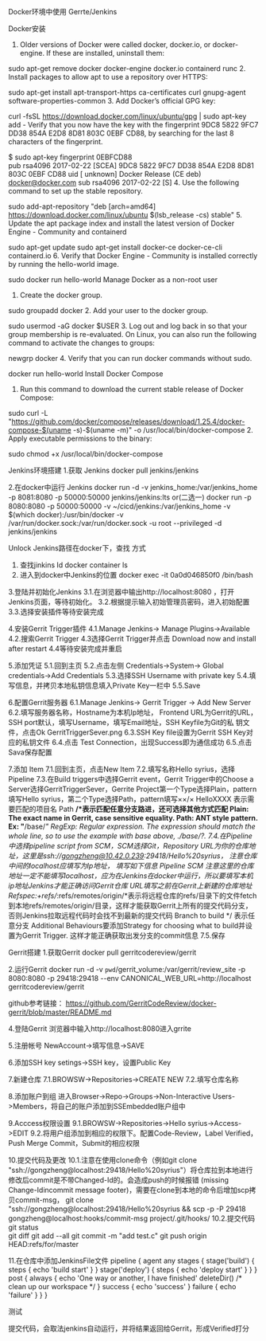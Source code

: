 Docker环境中使用 Gerrte/Jenkins

Docker安装
1. Older versions of Docker were called docker, docker.io, or docker-engine. If these are installed, uninstall them:

 sudo apt-get remove docker docker-engine docker.io containerd runc
2. Install packages to allow apt to use a repository over HTTPS:

 sudo apt-get install apt-transport-https ca-certificates curl gnupg-agent software-properties-common
3. Add Docker’s official GPG key:

 curl -fsSL https://download.docker.com/linux/ubuntu/gpg | sudo apt-key add -
Verify that you now have the key with the fingerprint 9DC8 5822 9FC7 DD38 854A E2D8 8D81 803C 0EBF CD88, by searching for the last 8 characters of the fingerprint.

 $ sudo apt-key fingerprint 0EBFCD88  
 pub   rsa4096 2017-02-22 [SCEA]
       9DC8 5822 9FC7 DD38 854A  E2D8 8D81 803C 0EBF CD88
 uid           [ unknown] Docker Release (CE deb) <docker@docker.com>
 sub   rsa4096 2017-02-22 [S]
4. Use the following command to set up the stable repository.

 sudo add-apt-repository "deb [arch=amd64] https://download.docker.com/linux/ubuntu $(lsb_release -cs) stable"
5. Update the apt package index and install the latest version of Docker Engine - Community and containerd

 sudo apt-get update
 sudo apt-get install docker-ce docker-ce-cli containerd.io
6. Verify that Docker Engine - Community is installed correctly by running the hello-world image.

 sudo docker run hello-world
Manage Docker as a non-root user
1. Create the docker group.

 sudo groupadd docker
2. Add your user to the docker group.

 sudo usermod -aG docker $USER
3. Log out and log back in so that your group membership is re-evaluated. On Linux, you can also run the following command to activate the changes to groups:

 newgrp docker 
4. Verify that you can run docker commands without sudo.

 docker run hello-world
Install Docker Compose
1. Run this command to download the current stable release of Docker Compose:

 sudo curl -L "https://github.com/docker/compose/releases/download/1.25.4/docker-compose-$(uname -s)-$(uname -m)" -o /usr/local/bin/docker-compose
2. Apply executable permissions to the binary:

 sudo chmod +x /usr/local/bin/docker-compose

Jenkins环境搭建
1.获取 Jenkins
 docker pull jenkins/jenkins
 
2.在docker中运行 Jenkins
docker run -d -v jenkins_home:/var/jenkins_home -p 8081:8080 -p 50000:50000 jenkins/jenkins:lts
or(二选一)
 docker run -p 8080:8080 -p 50000:50000 -v ~/cicd/jenkins:/var/jenkins_home -v $(which docker):/usr/bin/docker -v /var/run/docker.sock:/var/run/docker.sock -u root --privileged -d jenkins/jenkins

Unlock Jenkins路径在docker下，查找 方式
1. 查找jinkins Id
docker container ls
2. 进入到docker中Jenkins的位置
docker exec -it 0a0d046850f0 /bin/bash

3.登陆并初始化Jenkins
 3.1.在浏览器中输出http://localhost:8080 ，打开Jenkins页面，等待初始化。
 3.2.根据提示输入初始管理员密码，进入初始配置
 3.3.选择安装插件等待安装完成
 
4.安装Gerrit Trigger插件
 4.1.Manage Jenkins-> Manage Plugins->Available
 4.2.搜索Gerrit Trigger
 4.3选择Gerrit Trigger并点击 Download now and install after restart
 4.4等待安装完成并重启

5.添加凭证
 5.1.回到主页
 5.2.点击左侧 Credentials->System-> Global credentials->Add Credentials
 5.3.选择SSH Username with private key
 5.4.填写信息，并拷贝本地私钥信息填入Private Key一栏中
 5.5.Save
 
6.配置Gerrit服务器
 6.1.Manage Jenkins-> Gerrit Trigger -> Add New Server
 6.2.填写服务器名称，Hostname为本机Ip地址，	Frontend URL为Gerrit的URL，SSH port默认，填写Username，填写Email地址，SSH Keyfile为Git的私      钥文件，点击Ok
     GerritTriggerSever.png
 6.3.SSH Key file设置为Gerrit SSH Key对应的私钥文件
 6.4.点击 Test Connection，出现Success即为通信成功
 6.5.点击Sava保存配置

7.添加 Item
 7.1.回到主页，点击New Item
 7.2.填写名称Hello syrius，选择Pipeline
 7.3.在Build triggers中选择Gerrit event，Gerrit Trigger中的Choose a Server选择GerritTriggerSever，Gerrite Project第一个Type选择Plain，pattern填写Hello syrius，第二个Type选择Path，pattern填写××/×
HelloXXXX 表示需要匹配的项目名
Path **/*表示匹配任意分支路进，还可选择其他方式匹配
Plain: The exact name in Gerrit, case sensitive equality.
Path: ANT style pattern. Ex: "**/base/*"
RegExp: Regular expression. The expression should match the whole line, so to use the example with base above, ./base/?.
  7.4.在Pipeline中选择pipeline script from SCM，SCM选择Git，Repository URL为你的仓库地址，这里是ssh://gongzheng@10.42.0.239:29418/Hello%20syrius， 注意仓库中间的localhost应填写为Ip地址，
填写如下信息 Pipeline SCM
注意这里的仓库地址一定不能填写localhost，应为在Jenkins在docker中运行，所以要填写本机ip地址Jenkins才能正确访问Gerrit仓库
URL填写之前在Gerrit上新建的仓库地址
Refspec:+refs/*:refs/remotes/origin/*表示将远程仓库的refs/目录下的文件fetch到本地refs/remotes/origin/目录，这样才能获取Gerrit上所有的提交代码分支，否则Jenkins拉取远程代码时会找不到最新的提交代码
Branch to build */ 表示任意分支
Additional Behaviours要添加Strategy for choosing what to build并设置为Gerrit Trigger. 这样才能正确获取出发分支的commit信息
7.5.保存

Gerrit搭建
1.获取Gerrit
docker pull gerritcodereview/gerrit

2.运行Gerrit
docker run -d -v `pwd`/gerrit_volume:/var/gerrit/review_site -p 8080:8080 -p 29418:29418 --env CANONICAL_WEB_URL=http://localhost gerritcodereview/gerrit

github参考链接：
https://github.com/GerritCodeReview/docker-gerrit/blob/master/README.md

4.登陆Gerrit
浏览器中输入http://localhost:8080进入grrite

5.注册帐号
NewAccount->填写信息->SAVE

6.添加SSH key
setings->SSH key，设置Public Key

7.新建仓库
 7.1.BROWSW->Repositories->CREATE NEW
 7.2.填写仓库名称

8.添加账户到组
进入Browser->Repo->Groups->Non-Interactive Users->Members，将自己的账户添加到SSEmbedded账户组中

9.Acccess权限设置
 9.1.BROWSW->Repositories->Hello syrius->Access->EDIT
 9.2.将用户组添加到相应的权限下。配置Code-Review，Label Verified，Push Merge Commit，Submit的相应权限

10.提交代码及更改
 10.1.注意在使用clone命令（例如git clone "ssh://gongzheng@localhost:29418/Hello%20syrius"）将仓库拉到本地进行修改后commit是不带Changed-Id的。会造成push的时候报错 (missing Change-Idincommit message footer)，需要在clone到本地的命令后增加scp拷贝commit-msg，
 git clone "ssh://gongzheng@localhost:29418/Hello%20syrius && scp -p -P 29418 gongzheng@localhost:hooks/commit-msg project/.git/hooks/
 10.2.提交代码
 git status   
 git diff
 git add --all
 git commit -m "add test.c"
 git push origin HEAD:refs/for/master
 
 11.在仓库中添加JenkinsFile文件
    pipeline {
     agent any
     stages {
         stage('build') {
             steps {
                 echo 'build start'
             }
         }
         stage('deploy') {
             steps {
                 echo 'deploy start'
             }
         }
     }
     post {
         always {
             echo 'One way or another, I have finished'
             deleteDir() /* clean up our workspace */
         }
         success {
           echo 'success'
         }
         failure {
           echo 'failure'
         }
     }
 }
 
 
 测试
 
提交代码，会取法jenkins自动运行，并将结果返回给Gerrit，形成Verified打分




 

